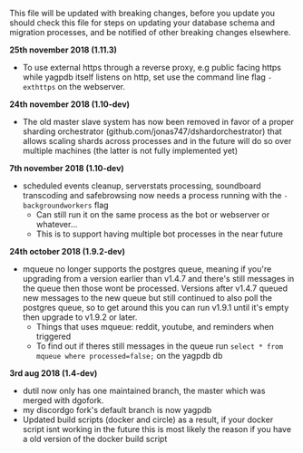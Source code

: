 This file will be updated with breaking changes, before you update you should check this file for steps on updating your database schema and migration processes, and be notified of other breaking changes elsewhere.

**25th november 2018 (1.11.3)**

 - To use external https through a reverse proxy, e.g public facing https while yagpdb itself listens on http, set use the command line flag `-exthttps` on the webserver.

**24th november 2018 (1.10-dev)**

 - The old master slave system has now been removed in favor of a proper sharding orchestrator (github.com/jonas747/dshardorchestrator) that allows scaling shards across processes and in the future will do so over multiple machines (the latter is not fully implemented yet)

**7th november 2018 (1.10-dev)**
 - scheduled events cleanup, serverstats processing, soundboard transcoding and safebrowsing now needs a process running with the `-backgroundworkers` flag 
     + Can still run it on the same process as the bot or webserver or whatever...
     + This is to support having multiple bot processes in the near future

**24th october 2018 (1.9.2-dev)**
 - mqueue no longer supports the postgres queue, meaning if you're upgrading from a version earlier than v1.4.7 and there's still messages in the queue then those wont be processed. Versions after v1.4.7 queued new messages to the new queue but still continued to also poll the postgres queue, so to get around this you can run v1.9.1 until it's empty then upgrade to v1.9.2 or later.
     + Things that uses mqueue: reddit, youtube, and reminders when triggered
     + To find out if theres still messages in the queue run `select * from mqueue where processed=false;` on the yagpdb db

**3rd aug 2018 (1.4-dev)**
 - dutil now only has one maintained branch, the master which was merged with dgofork.
 - my discordgo fork's default branch is now yagpdb
 - Updated build scripts (docker and circle) as a result, if your docker script isnt working in the future this is most likely the reason if you have a old version of the docker build script